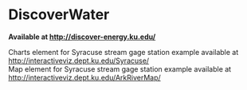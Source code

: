 # DiscoverWater
<strong>Available at http://discover-energy.ku.edu/</strong>

Charts element for Syracuse stream gage station example available at http://interactiveviz.dept.ku.edu/Syracuse/ </br>
Map element for Syracuse stream gage station example available at http://interactiveviz.dept.ku.edu/ArkRiverMap/
